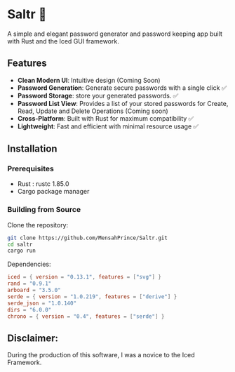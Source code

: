 # Saltr 🔐

A simple and elegant password generator and password keeping app built with Rust and the Iced GUI framework.

## Features

- **Clean Modern UI**: Intuitive design (Coming Soon)
- **Password Generation**: Generate secure passwords with a single click ✅
- **Password Storage**: store your generated passwords. ✅
- **Password List View**: Provides a list of your stored passwords for Create, Read, Update and Delete Operations (Coming soon)
- **Cross-Platform**: Built with Rust for maximum compatibility ✅
- **Lightweight**: Fast and efficient with minimal resource usage ✅


## Installation

### Prerequisites

- Rust : rustc 1.85.0
- Cargo package manager

### Building from Source

Clone the repository:
  ```bash
  git clone https://github.com/MensahPrince/Saltr.git
  cd saltr
  cargo run
  ```

Dependencies:
   
   ```toml
   iced = { version = "0.13.1", features = ["svg"] }
   rand = "0.9.1"
   arboard = "3.5.0"
   serde = { version = "1.0.219", features = ["derive"] }
   serde_json = "1.0.140"
   dirs = "6.0.0"
   chrono = { version = "0.4", features = ["serde"] }
   ```

## Disclaimer:
During the production of this software, I was a novice to the Iced Framework. 
